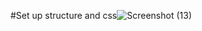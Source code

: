#Set up structure and css![Screenshot (13)](https://user-images.githubusercontent.com/90555753/202509181-bb927e92-23ab-4b37-9b94-e118dada04c3.png)
